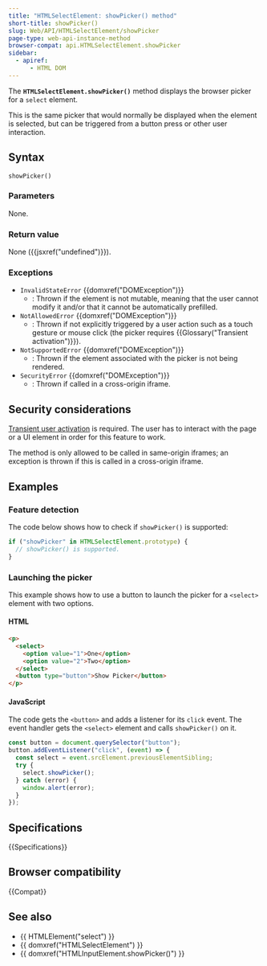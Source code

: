 ```yaml
---
title: "HTMLSelectElement: showPicker() method"
short-title: showPicker()
slug: Web/API/HTMLSelectElement/showPicker
page-type: web-api-instance-method
browser-compat: api.HTMLSelectElement.showPicker
sidebar:
  - apiref:
      - HTML DOM
---
```


The **`HTMLSelectElement.showPicker()`** method displays the browser picker for a `select` element.

This is the same picker that would normally be displayed when the element is selected, but can be triggered from a button press or other user interaction.

## Syntax

```js-nolint
showPicker()
```

### Parameters

None.

### Return value

None ({{jsxref("undefined")}}).

### Exceptions

- `InvalidStateError` {{domxref("DOMException")}}
  - : Thrown if the element is not mutable, meaning that the user cannot modify it and/or that it cannot be automatically prefilled.
- `NotAllowedError` {{domxref("DOMException")}}
  - : Thrown if not explicitly triggered by a user action such as a touch gesture or mouse click (the picker requires {{Glossary("Transient activation")}}).
- `NotSupportedError` {{domxref("DOMException")}}
  - : Thrown if the element associated with the picker is not being rendered.
- `SecurityError` {{domxref("DOMException")}}
  - : Thrown if called in a cross-origin iframe.

## Security considerations

[Transient user activation](/en-US/docs/Web/Security/User_activation) is required.
The user has to interact with the page or a UI element in order for this feature to work.

The method is only allowed to be called in same-origin iframes; an exception is thrown if this is called in a cross-origin iframe.

## Examples

### Feature detection

The code below shows how to check if `showPicker()` is supported:

```js
if ("showPicker" in HTMLSelectElement.prototype) {
  // showPicker() is supported.
}
```

### Launching the picker

This example shows how to use a button to launch the picker for a `<select>` element with two options.

#### HTML

```html
<p>
  <select>
    <option value="1">One</option>
    <option value="2">Two</option>
  </select>
  <button type="button">Show Picker</button>
</p>
```

#### JavaScript

The code gets the `<button>` and adds a listener for its `click` event.
The event handler gets the `<select>` element and calls `showPicker()` on it.

```js
const button = document.querySelector("button");
button.addEventListener("click", (event) => {
  const select = event.srcElement.previousElementSibling;
  try {
    select.showPicker();
  } catch (error) {
    window.alert(error);
  }
});
```

<!-- A live example cannot be shown here because they run in a cross-origin frame, and would cause a SecurityError -->

## Specifications

{{Specifications}}

## Browser compatibility

{{Compat}}

## See also

- {{ HTMLElement("select") }}
- {{ domxref("HTMLSelectElement") }}
- {{ domxref("HTMLInputElement.showPicker()") }}
